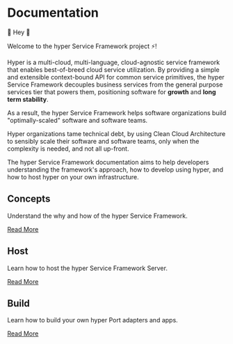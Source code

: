 ---
---

# Documentation

👋 Hey 👋

Welcome to the hyper Service Framework project ⚡️!

Hyper is a multi-cloud, multi-language, cloud-agnostic service framework that enables best-of-breed
cloud service utilization. By providing a simple and extensible context-bound API for common service
primitives, the hyper Service Framework decouples business services from the general purpose
services tier that powers them, positioning software for **growth** and **long term stability**.

As a result, the hyper Service Framework helps software organizations build "optimally-scaled"
software and software teams.

Hyper organizations tame technical debt, by using Clean Cloud Architecture to sensibly scale their
software and software teams, only when the complexity is needed, and not all up-front.

The hyper Service Framework documentation aims to help developers understanding the framework's
approach, how to develop using hyper, and how to host hyper on your own infrastructure.

## Concepts

Understand the why and how of the hyper Service Framework.

[Read More](./concepts/why)

## Host

Learn how to host the hyper Service Framework Server.

[Read More](./host/index)

## Build

Learn how to build your own hyper Port adapters and apps.

[Read More](./build/index)
